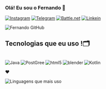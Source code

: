 ### Olá! Eu sou o Fernando 👋

[![Instagram](https://img.shields.io/badge/Instagram-E4405F?style=for-the-badge&logo=instagram&logoColor=white)](https://www.instagram.com/nando.css/)
[![Telegram](https://img.shields.io/badge/Telegram-2CA5E0?style=for-the-badge&logo=telegram&logoColor=white)](https://t.me/Nandohenrm)
[![Battle.net](https://img.shields.io/badge/Battle.net-000?style=for-the-badge&logo=battle.net&logoColor=148EFF)](Aetas#21268)
[![Linkein](https://img.shields.io/badge/LinkedIn-0077B5?style=for-the-badge&logo=linkedin&logoColor=white)](https://www.linkedin.com/in/fernando-henrique-santos-moreira-silva-609463b8/)

![Fernando GitHub ](https://github-readme-stats.vercel.app/api?username=Alcadieno&show_icons=true&theme=chartreuse-dark)

## Tecnologias que eu uso !🗂️

<div style="display: inline_block"><br/>
   <img align center alt="Java" src="https://img.shields.io/badge/Java-ED8B00?style=for-the-badge&logo=openjdk&logoColor=white"/>
  <img align center alt="PostGree" src="https://img.shields.io/badge/PostgreSQL-316192?style=for-the-badge&logo=postgresql&logoColor=white"/>  
    <img align center alt="html5" src="https://img.shields.io/badge/HTML5-E34F26?style=for-the-badge&logo=html5&logoColor=white"/>
      <img align center alt="blender" src="https://img.shields.io/badge/blender-%23F5792A.svg?style=for-the-badge&logo=blender&logoColor=white"/>
       <img align center alt="Kotlin" src="https://img.shields.io/badge/Kotlin-0095D5?&style=for-the-badge&logo=kotlin&logoColor=white"/>
  <p>❤️</p>
  
  </div>
  
  ![Linguagens que mais uso](https://github-readme-stats.vercel.app/api/top-langs/?username=Alcadieno&theme=chartreuse-dark)

